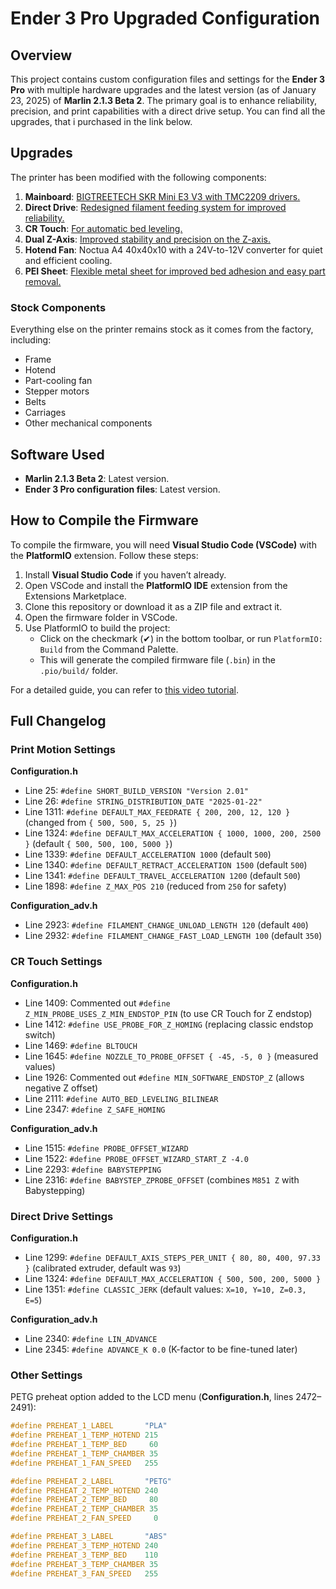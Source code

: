 # Ender 3 Pro Upgraded Configuration

## Overview

This project contains custom configuration files and settings for the **Ender 3 Pro** with multiple hardware upgrades and the latest version (as of January 23, 2025) of **Marlin 2.1.3 Beta 2**. The primary goal is to enhance reliability, precision, and print capabilities with a direct drive setup. You can find all the upgrades, that i purchased in the link below.

## Upgrades

The printer has been modified with the following components:

1. **Mainboard**: [BIGTREETECH SKR Mini E3 V3 with TMC2209 drivers.](https://www.aliexpress.com/item/1005006042517491.html)
2. **Direct Drive**: [Redesigned filament feeding system for improved reliability.](https://www.aliexpress.com/item/4000395495656.html)
3. **CR Touch**: [For automatic bed leveling.](https://www.aliexpress.com/item/1005007359991266.html)
4. **Dual Z-Axis**: [Improved stability and precision on the Z-axis.](https://www.aliexpress.com/item/1005006140643642.html)
5. **Hotend Fan**: Noctua A4 40x40x10 with a 24V-to-12V converter for quiet and efficient cooling.
6. **PEI Sheet**: [Flexible metal sheet for improved bed adhesion and easy part removal.](https://www.aliexpress.com/item/1005005818524087.html)

### Stock Components

Everything else on the printer remains stock as it comes from the factory, including:
- Frame
- Hotend
- Part-cooling fan
- Stepper motors
- Belts
- Carriages
- Other mechanical components

## Software Used

- **Marlin 2.1.3 Beta 2**: Latest version.
- **Ender 3 Pro configuration files**: Latest version.

## How to Compile the Firmware

To compile the firmware, you will need **Visual Studio Code (VSCode)** with the **PlatformIO** extension. Follow these steps:

1. Install **Visual Studio Code** if you haven’t already.
2. Open VSCode and install the **PlatformIO IDE** extension from the Extensions Marketplace.
3. Clone this repository or download it as a ZIP file and extract it.
4. Open the firmware folder in VSCode.
5. Use PlatformIO to build the project:
   - Click on the checkmark (✔) in the bottom toolbar, or run `PlatformIO: Build` from the Command Palette.
   - This will generate the compiled firmware file (`.bin`) in the `.pio/build/` folder.

For a detailed guide, you can refer to [this video tutorial](https://www.youtube.com/watch?v=PMG4bC9I3DA).

## Full Changelog

### Print Motion Settings
**Configuration.h**
- Line 25: `#define SHORT_BUILD_VERSION "Version 2.01"`
- Line 26: `#define STRING_DISTRIBUTION_DATE "2025-01-22"`
- Line 1311: `#define DEFAULT_MAX_FEEDRATE { 200, 200, 12, 120 }` (changed from `{ 500, 500, 5, 25 }`)
- Line 1324: `#define DEFAULT_MAX_ACCELERATION { 1000, 1000, 200, 2500 }` (default `{ 500, 500, 100, 5000 }`)
- Line 1339: `#define DEFAULT_ACCELERATION 1000` (default `500`)
- Line 1340: `#define DEFAULT_RETRACT_ACCELERATION 1500` (default `500`)
- Line 1341: `#define DEFAULT_TRAVEL_ACCELERATION 1200` (default `500`)
- Line 1898: `#define Z_MAX_POS 210` (reduced from `250` for safety)

**Configuration_adv.h**
- Line 2923: `#define FILAMENT_CHANGE_UNLOAD_LENGTH 120` (default `400`)
- Line 2932: `#define FILAMENT_CHANGE_FAST_LOAD_LENGTH 100` (default `350`)

### CR Touch Settings
**Configuration.h**
- Line 1409: Commented out `#define Z_MIN_PROBE_USES_Z_MIN_ENDSTOP_PIN` (to use CR Touch for Z endstop)
- Line 1412: `#define USE_PROBE_FOR_Z_HOMING` (replacing classic endstop switch)
- Line 1469: `#define BLTOUCH`
- Line 1645: `#define NOZZLE_TO_PROBE_OFFSET { -45, -5, 0 }` (measured values)
- Line 1926: Commented out `#define MIN_SOFTWARE_ENDSTOP_Z` (allows negative Z offset)
- Line 2111: `#define AUTO_BED_LEVELING_BILINEAR`
- Line 2347: `#define Z_SAFE_HOMING`

**Configuration_adv.h**
- Line 1515: `#define PROBE_OFFSET_WIZARD`
- Line 1522: `#define PROBE_OFFSET_WIZARD_START_Z -4.0`
- Line 2293: `#define BABYSTEPPING`
- Line 2316: `#define BABYSTEP_ZPROBE_OFFSET` (combines `M851 Z` with Babystepping)

### Direct Drive Settings
**Configuration.h**
- Line 1299: `#define DEFAULT_AXIS_STEPS_PER_UNIT { 80, 80, 400, 97.33 }` (calibrated extruder, default was `93`)
- Line 1324: `#define DEFAULT_MAX_ACCELERATION { 500, 500, 200, 5000 }`
- Line 1351: `#define CLASSIC_JERK` (default values: `X=10, Y=10, Z=0.3, E=5`)

**Configuration_adv.h**
- Line 2340: `#define LIN_ADVANCE`
- Line 2345: `#define ADVANCE_K 0.0` (K-factor to be fine-tuned later)

### Other Settings
PETG preheat option added to the LCD menu (**Configuration.h**, lines 2472–2491):
```c
#define PREHEAT_1_LABEL       "PLA"
#define PREHEAT_1_TEMP_HOTEND 215
#define PREHEAT_1_TEMP_BED     60
#define PREHEAT_1_TEMP_CHAMBER 35
#define PREHEAT_1_FAN_SPEED   255

#define PREHEAT_2_LABEL       "PETG"
#define PREHEAT_2_TEMP_HOTEND 240
#define PREHEAT_2_TEMP_BED     80
#define PREHEAT_2_TEMP_CHAMBER 35
#define PREHEAT_2_FAN_SPEED     0

#define PREHEAT_3_LABEL       "ABS"
#define PREHEAT_3_TEMP_HOTEND 240
#define PREHEAT_3_TEMP_BED    110
#define PREHEAT_3_TEMP_CHAMBER 35
#define PREHEAT_3_FAN_SPEED   255
